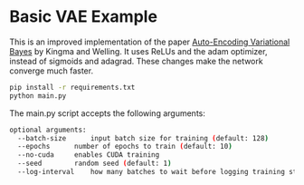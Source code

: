 # Basic VAE Example

This is an improved implementation of the paper [Auto-Encoding Variational Bayes](http://arxiv.org/abs/1312.6114) by Kingma and Welling.
It uses ReLUs and the adam optimizer, instead of sigmoids and adagrad. These changes make the network converge much faster.

```bash
pip install -r requirements.txt
python main.py
```
The main.py script accepts the following arguments:

```bash
optional arguments:
  --batch-size		input batch size for training (default: 128)
  --epochs		number of epochs to train (default: 10)
  --no-cuda		enables CUDA training
  --seed		random seed (default: 1)
  --log-interval	how many batches to wait before logging training status
```


